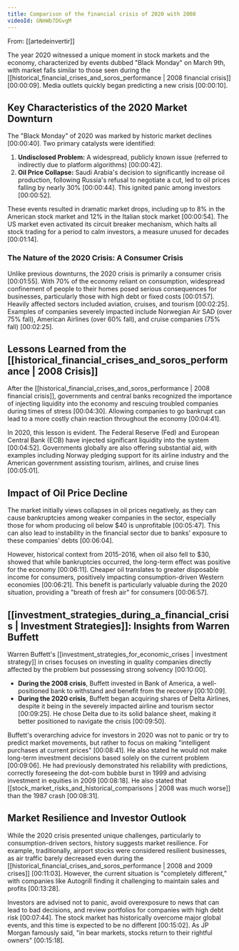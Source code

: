 ```yaml
---
title: Comparison of the financial crisis of 2020 with 2008
videoId: GNmWb7DGvgM
---
```


From: [[artedeinvertir]] <br/> 

The year 2020 witnessed a unique moment in stock markets and the economy, characterized by events dubbed "Black Monday" on March 9th, with market falls similar to those seen during the [[historical_financial_crises_and_soros_performance | 2008 financial crisis]] <a class="yt-timestamp" data-t="00:00:09">[00:00:09]</a>. Media outlets quickly began predicting a new crisis <a class="yt-timestamp" data-t="00:00:10">[00:00:10]</a>.

## Key Characteristics of the 2020 Market Downturn

The "Black Monday" of 2020 was marked by historic market declines <a class="yt-timestamp" data-t="00:00:40">[00:00:40]</a>.
Two primary catalysts were identified:
1.  **Undisclosed Problem:** A widespread, publicly known issue (referred to indirectly due to platform algorithms) <a class="yt-timestamp" data-t="00:00:42">[00:00:42]</a>.
2.  **Oil Price Collapse:** Saudi Arabia's decision to significantly increase oil production, following Russia's refusal to negotiate a cut, led to oil prices falling by nearly 30% <a class="yt-timestamp" data-t="00:00:44">[00:00:44]</a>. This ignited panic among investors <a class="yt-timestamp" data-t="00:00:52">[00:00:52]</a>.

These events resulted in dramatic market drops, including up to 8% in the American stock market and 12% in the Italian stock market <a class="yt-timestamp" data-t="00:00:54">[00:00:54]</a>. The US market even activated its circuit breaker mechanism, which halts all stock trading for a period to calm investors, a measure unused for decades <a class="yt-timestamp" data-t="00:01:14">[00:01:14]</a>.

### The Nature of the 2020 Crisis: A Consumer Crisis
Unlike previous downturns, the 2020 crisis is primarily a consumer crisis <a class="yt-timestamp" data-t="00:01:55">[00:01:55]</a>. With 70% of the economy reliant on consumption, widespread confinement of people to their homes posed serious consequences for businesses, particularly those with high debt or fixed costs <a class="yt-timestamp" data-t="00:01:57">[00:01:57]</a>. Heavily affected sectors included aviation, cruises, and tourism <a class="yt-timestamp" data-t="00:02:25">[00:02:25]</a>. Examples of companies severely impacted include Norwegian Air SAD (over 75% fall), American Airlines (over 60% fall), and cruise companies (75% fall) <a class="yt-timestamp" data-t="00:02:25">[00:02:25]</a>.

## Lessons Learned from the [[historical_financial_crises_and_soros_performance | 2008 Crisis]]

After the [[historical_financial_crises_and_soros_performance | 2008 financial crisis]], governments and central banks recognized the importance of injecting liquidity into the economy and rescuing troubled companies during times of stress <a class="yt-timestamp" data-t="00:04:30">[00:04:30]</a>. Allowing companies to go bankrupt can lead to a more costly chain reaction throughout the economy <a class="yt-timestamp" data-t="00:04:41">[00:04:41]</a>.

In 2020, this lesson is evident. The Federal Reserve (Fed) and European Central Bank (ECB) have injected significant liquidity into the system <a class="yt-timestamp" data-t="00:04:52">[00:04:52]</a>. Governments globally are also offering substantial aid, with examples including Norway pledging support for its airline industry and the American government assisting tourism, airlines, and cruise lines <a class="yt-timestamp" data-t="00:05:01">[00:05:01]</a>.

## Impact of Oil Price Decline

The market initially views collapses in oil prices negatively, as they can cause bankruptcies among weaker companies in the sector, especially those for whom producing oil below $40 is unprofitable <a class="yt-timestamp" data-t="00:05:47">[00:05:47]</a>. This can also lead to instability in the financial sector due to banks' exposure to these companies' debts <a class="yt-timestamp" data-t="00:06:04">[00:06:04]</a>.

However, historical context from 2015-2016, when oil also fell to $30, showed that while bankruptcies occurred, the long-term effect was positive for the economy <a class="yt-timestamp" data-t="00:06:11">[00:06:11]</a>. Cheaper oil translates to greater disposable income for consumers, positively impacting consumption-driven Western economies <a class="yt-timestamp" data-t="00:06:21">[00:06:21]</a>. This benefit is particularly valuable during the 2020 situation, providing a "breath of fresh air" for consumers <a class="yt-timestamp" data-t="00:06:57">[00:06:57]</a>.

## [[investment_strategies_during_a_financial_crisis | Investment Strategies]]: Insights from Warren Buffett

Warren Buffett's [[investment_strategies_for_economic_crises | investment strategy]] in crises focuses on investing in quality companies directly affected by the problem but possessing strong solvency <a class="yt-timestamp" data-t="00:10:00">[00:10:00]</a>.

*   **During the 2008 crisis**, Buffett invested in Bank of America, a well-positioned bank to withstand and benefit from the recovery <a class="yt-timestamp" data-t="00:10:09">[00:10:09]</a>.
*   **During the 2020 crisis**, Buffett began acquiring shares of Delta Airlines, despite it being in the severely impacted airline and tourism sector <a class="yt-timestamp" data-t="00:09:25">[00:09:25]</a>. He chose Delta due to its solid balance sheet, making it better positioned to navigate the crisis <a class="yt-timestamp" data-t="00:09:50">[00:09:50]</a>.

Buffett's overarching advice for investors in 2020 was not to panic or try to predict market movements, but rather to focus on making "intelligent purchases at current prices" <a class="yt-timestamp" data-t="00:08:41">[00:08:41]</a>. He also stated he would not make long-term investment decisions based solely on the current problem <a class="yt-timestamp" data-t="00:09:06">[00:09:06]</a>. He had previously demonstrated his reliability with predictions, correctly foreseeing the dot-com bubble burst in 1999 and advising investment in equities in 2009 <a class="yt-timestamp" data-t="00:08:18">[00:08:18]</a>. He also stated that [[stock_market_risks_and_historical_comparisons | 2008 was much worse]] than the 1987 crash <a class="yt-timestamp" data-t="00:08:31">[00:08:31]</a>.

## Market Resilience and Investor Outlook

While the 2020 crisis presented unique challenges, particularly to consumption-driven sectors, history suggests market resilience. For example, traditionally, airport stocks were considered resilient businesses, as air traffic barely decreased even during the [[historical_financial_crises_and_soros_performance | 2008 and 2009 crises]] <a class="yt-timestamp" data-t="00:11:03">[00:11:03]</a>. However, the current situation is "completely different," with companies like Autogrill finding it challenging to maintain sales and profits <a class="yt-timestamp" data-t="00:13:28">[00:13:28]</a>.

Investors are advised not to panic, avoid overexposure to news that can lead to bad decisions, and review portfolios for companies with high debt risk <a class="yt-timestamp" data-t="00:07:44">[00:07:44]</a>. The stock market has historically overcome major global events, and this time is expected to be no different <a class="yt-timestamp" data-t="00:15:02">[00:15:02]</a>. As JP Morgan famously said, "in bear markets, stocks return to their rightful owners" <a class="yt-timestamp" data-t="00:15:18">[00:15:18]</a>.
